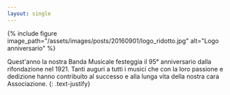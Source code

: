 ```yaml
---
layout: single
---
```

{% include figure image_path="/assets/images/posts/20160901/logo_ridotto.jpg" alt="Logo anniversario" %}  

Quest'anno la nostra Banda Musicale festeggia il 95° anniversario dalla rifondazione nel 1921.
Tanti auguri a tutti i musici che con la loro passione e dedizione hanno contribuito al successo e alla lunga vita della nostra cara Associazione.
{: .text-justify}